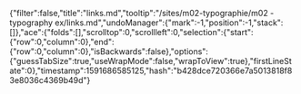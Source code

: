 {"filter":false,"title":"links.md","tooltip":"/sites/m02-typographie/m02 - typography ex/links.md","undoManager":{"mark":-1,"position":-1,"stack":[]},"ace":{"folds":[],"scrolltop":0,"scrollleft":0,"selection":{"start":{"row":0,"column":0},"end":{"row":0,"column":0},"isBackwards":false},"options":{"guessTabSize":true,"useWrapMode":false,"wrapToView":true},"firstLineState":0},"timestamp":1591686585125,"hash":"b428dce720366e7a5013818f83e8036c4369b49d"}
